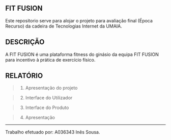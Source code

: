 ## FIT FUSION

Este repositorio serve para alojar o projeto para avaliação final (Época Recurso) da cadeira de Tecnologias Internet da UMAIA.

## DESCRIÇÃO

A FIT FUSION é uma plataforma fitness do ginásio da equipa FIT FUSION para incentivo à prática de exercício físico.

## RELATÓRIO

> 1. Apresentação do projeto

> 2. Interface do Utilizador

> 3. Interface do Produto

> 4. Apresentação

---

Trabalho efetuado por: A036343 Inês Sousa.
